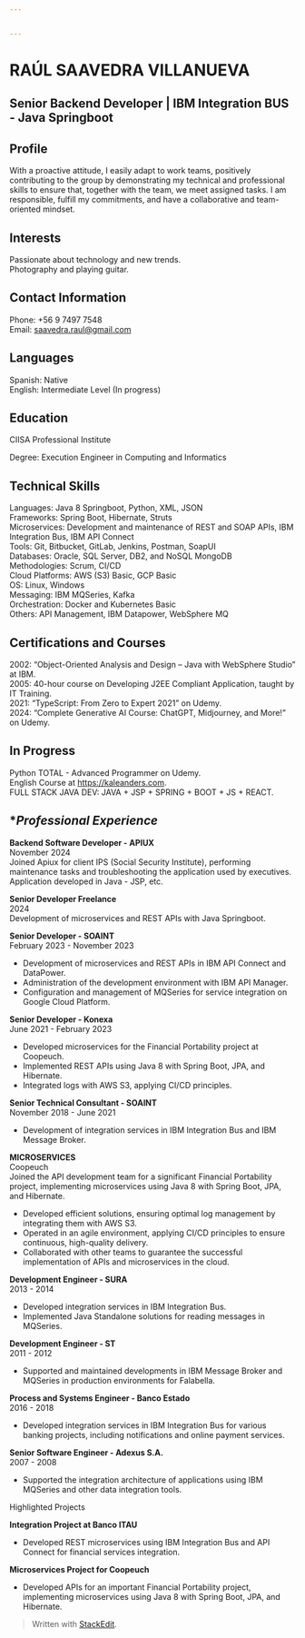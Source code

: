 ```yaml
---


---
```


<h1 id="raúl-saavedra-villanueva"><strong>RAÚL SAAVEDRA VILLANUEVA</strong></h1>
<h2 id="senior-backend-developer--ibm-integration-bus---java-springboot"><strong>Senior Backend Developer | IBM Integration BUS - Java Springboot</strong></h2>
<h2 id="profile"><strong>Profile</strong></h2>
<p>With a proactive attitude, I easily adapt to work teams, positively contributing to the group by demonstrating my technical and professional skills to ensure that, together with the team, we meet assigned tasks. I am responsible, fulfill my commitments, and have a collaborative and team-oriented mindset.</p>
<h2 id="interests"><strong>Interests</strong></h2>
<p>Passionate about technology and new trends.<br>
Photography and playing guitar.</p>
<h2 id="contact-information"><strong>Contact Information</strong></h2>
<p>Phone: +56 9 7497 7548<br>
Email: <a href="mailto:saavedra.raul@gmail.com">saavedra.raul@gmail.com</a></p>
<h2 id="languages"><strong>Languages</strong></h2>
<p>Spanish: Native<br>
English: Intermediate Level (In progress)</p>
<h2 id="education"><strong>Education</strong></h2>
<p>CIISA Professional Institute</p>
<p>Degree: Execution Engineer in Computing and Informatics</p>
<h2 id="technical-skills"><strong>Technical Skills</strong></h2>
<p>Languages: Java 8 Springboot, Python, XML, JSON<br>
Frameworks: Spring Boot, Hibernate, Struts<br>
Microservices: Development and maintenance of REST and SOAP APIs, IBM Integration Bus, IBM API Connect<br>
Tools: Git, Bitbucket, GitLab, Jenkins, Postman, SoapUI<br>
Databases: Oracle, SQL Server, DB2, and NoSQL MongoDB<br>
Methodologies: Scrum, CI/CD<br>
Cloud Platforms: AWS (S3) Basic, GCP Basic<br>
OS: Linux, Windows<br>
Messaging: IBM MQSeries, Kafka<br>
Orchestration: Docker and Kubernetes Basic<br>
Others: API Management, IBM Datapower, WebSphere MQ</p>
<h2 id="certifications-and-courses"><strong>Certifications and Courses</strong></h2>
<p>2002: “Object-Oriented Analysis and Design – Java with WebSphere Studio” at IBM.<br>
2005: 40-hour course on Developing J2EE Compliant Application, taught by IT Training.<br>
2021: “TypeScript: From Zero to Expert 2021” on Udemy.<br>
2024: “Complete Generative AI Course: ChatGPT, Midjourney, and More!” on Udemy.</p>
<h2 id="in-progress"><strong>In Progress</strong></h2>
<p>Python TOTAL - Advanced Programmer on Udemy.<br>
English Course at <a href="https://kaleanders.com/">https://kaleanders.com</a>.<br>
FULL STACK JAVA DEV: JAVA + JSP + SPRING + BOOT + JS + REACT.</p>
<h2 id="professional-experience">*<em>Professional Experience</em></h2>
<p><strong>Backend Software Developer - APIUX</strong><br>
November 2024<br>
Joined Apiux for client IPS (Social Security Institute), performing maintenance tasks and troubleshooting the application used by executives. Application developed in Java - JSP, etc.</p>
<p><strong>Senior Developer Freelance</strong><br>
2024<br>
Development of microservices and REST APIs with Java Springboot.</p>
<p><strong>Senior Developer - SOAINT</strong><br>
February 2023 - November 2023</p>
<ul>
<li>Development of microservices and REST APIs in IBM API Connect and DataPower.</li>
<li>Administration of the development environment with IBM API Manager.</li>
<li>Configuration and management of MQSeries for service integration on Google Cloud Platform.</li>
</ul>
<p><strong>Senior Developer - Konexa</strong><br>
June 2021 - February 2023</p>
<ul>
<li>Developed microservices for the Financial Portability project at Coopeuch.</li>
<li>Implemented REST APIs using Java 8 with Spring Boot, JPA, and Hibernate.</li>
<li>Integrated logs with AWS S3, applying CI/CD principles.</li>
</ul>
<p><strong>Senior Technical Consultant - SOAINT</strong><br>
November 2018 - June 2021</p>
<ul>
<li>Development of integration services in IBM Integration Bus and IBM Message Broker.</li>
</ul>
<p><strong>MICROSERVICES</strong><br>
Coopeuch<br>
Joined the API development team for a significant Financial Portability project, implementing microservices using Java 8 with Spring Boot, JPA, and Hibernate.</p>
<ul>
<li>Developed efficient solutions, ensuring optimal log management by integrating them with AWS S3.</li>
<li>Operated in an agile environment, applying CI/CD principles to ensure continuous, high-quality delivery.</li>
<li>Collaborated with other teams to guarantee the successful implementation of APIs and microservices in the cloud.</li>
</ul>
<p><strong>Development Engineer - SURA</strong><br>
2013 - 2014</p>
<ul>
<li>Developed integration services in IBM Integration Bus.</li>
<li>Implemented Java Standalone solutions for reading messages in MQSeries.</li>
</ul>
<p><strong>Development Engineer - ST</strong><br>
2011 - 2012</p>
<ul>
<li>Supported and maintained developments in IBM Message Broker and MQSeries in production environments for Falabella.</li>
</ul>
<p><strong>Process and Systems Engineer - Banco Estado</strong><br>
2016 - 2018</p>
<ul>
<li>Developed integration services in IBM Integration Bus for various banking projects, including notifications and online payment services.</li>
</ul>
<p><strong>Senior Software Engineer - Adexus S.A.</strong><br>
2007 - 2008</p>
<ul>
<li>Supported the integration architecture of applications using IBM MQSeries and other data integration tools.</li>
</ul>
<p>Highlighted Projects</p>
<p><strong>Integration Project at Banco ITAU</strong></p>
<ul>
<li>Developed REST microservices using IBM Integration Bus and API Connect for financial services integration.</li>
</ul>
<p><strong>Microservices Project for Coopeuch</strong></p>
<ul>
<li>Developed APIs for an important Financial Portability project, implementing microservices using Java 8 with Spring Boot, JPA, and Hibernate.</li>
</ul>
<blockquote>
<p>Written with <a href="https://stackedit.io/">StackEdit</a>.</p>
</blockquote>


